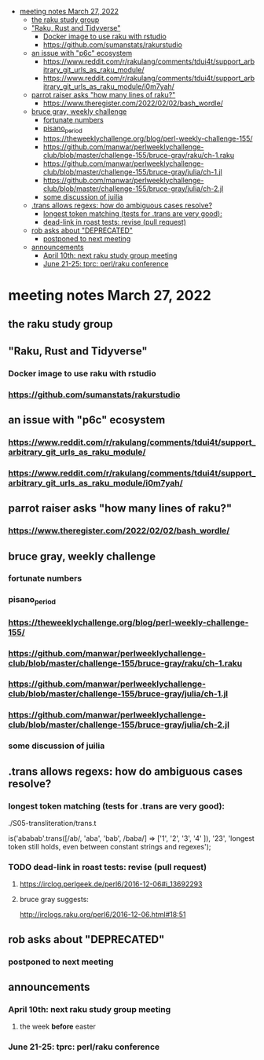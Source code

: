 - [meeting notes March 27, 2022](#orgbf6c686)
  - [the raku study group](#org83271fc)
  - ["Raku, Rust and Tidyverse"](#orgcb63994)
    - [Docker image to use raku with rstudio](#orge5352dd)
    - [<https://github.com/sumanstats/rakurstudio>](#orgfaa98ea)
  - [an issue with "p6c" ecosystem](#org8c72019)
    - [<https://www.reddit.com/r/rakulang/comments/tdui4t/support_arbitrary_git_urls_as_raku_module/>](#org6f0251a)
    - [<https://www.reddit.com/r/rakulang/comments/tdui4t/support_arbitrary_git_urls_as_raku_module/i0m7yah/>](#org95d3241)
  - [parrot raiser asks "how many lines of raku?"](#org1002c81)
    - [<https://www.theregister.com/2022/02/02/bash_wordle/>](#orgc68b4be)
  - [bruce gray, weekly challenge](#org7082c64)
    - [fortunate numbers](#org14adbde)
    - [pisano<sub>period</sub>](#orgc88a20b)
    - [<https://theweeklychallenge.org/blog/perl-weekly-challenge-155/>](#orge59bd99)
    - [<https://github.com/manwar/perlweeklychallenge-club/blob/master/challenge-155/bruce-gray/raku/ch-1.raku>](#orgd30fbeb)
    - [<https://github.com/manwar/perlweeklychallenge-club/blob/master/challenge-155/bruce-gray/julia/ch-1.jl>](#orgdf9cd44)
    - [<https://github.com/manwar/perlweeklychallenge-club/blob/master/challenge-155/bruce-gray/julia/ch-2.jl>](#org3e413ae)
    - [some discussion of juilia](#org4cf6a47)
  - [.trans allows regexs: how do ambiguous cases resolve?](#org0057572)
    - [longest token matching (tests for .trans are very good):](#org150649a)
    - [dead-link in roast tests: revise (pull request)](#org4d872ff)
  - [rob asks about "DEPRECATED"](#orgac32bf0)
    - [postponed to next meeting](#org8779cc1)
  - [announcements](#org2cb4777)
    - [April 10th: next raku study group meeting](#orgaac0345)
    - [June 21-25: tprc: perl/raku conference](#orge2b7229)


<a id="orgbf6c686"></a>

# meeting notes March 27, 2022


<a id="org83271fc"></a>

## the raku study group


<a id="orgcb63994"></a>

## "Raku, Rust and Tidyverse"


<a id="orge5352dd"></a>

### Docker image to use raku with rstudio


<a id="orgfaa98ea"></a>

### <https://github.com/sumanstats/rakurstudio>


<a id="org8c72019"></a>

## an issue with "p6c" ecosystem


<a id="org6f0251a"></a>

### <https://www.reddit.com/r/rakulang/comments/tdui4t/support_arbitrary_git_urls_as_raku_module/>


<a id="org95d3241"></a>

### <https://www.reddit.com/r/rakulang/comments/tdui4t/support_arbitrary_git_urls_as_raku_module/i0m7yah/>


<a id="org1002c81"></a>

## parrot raiser asks "how many lines of raku?"


<a id="orgc68b4be"></a>

### <https://www.theregister.com/2022/02/02/bash_wordle/>


<a id="org7082c64"></a>

## bruce gray, weekly challenge


<a id="org14adbde"></a>

### fortunate numbers


<a id="orgc88a20b"></a>

### pisano<sub>period</sub>


<a id="orge59bd99"></a>

### <https://theweeklychallenge.org/blog/perl-weekly-challenge-155/>


<a id="orgd30fbeb"></a>

### <https://github.com/manwar/perlweeklychallenge-club/blob/master/challenge-155/bruce-gray/raku/ch-1.raku>


<a id="orgdf9cd44"></a>

### <https://github.com/manwar/perlweeklychallenge-club/blob/master/challenge-155/bruce-gray/julia/ch-1.jl>


<a id="org3e413ae"></a>

### <https://github.com/manwar/perlweeklychallenge-club/blob/master/challenge-155/bruce-gray/julia/ch-2.jl>


<a id="org4cf6a47"></a>

### some discussion of juilia


<a id="org0057572"></a>

## .trans allows regexs: how do ambiguous cases resolve?


<a id="org150649a"></a>

### longest token matching (tests for .trans are very good):

./S05-transliteration/trans.t

is('ababab'.trans([/ab/, 'aba', 'bab', /baba/] => ['1', '2', '3', '4' ]), '23', 'longest token still holds, even between constant strings and regexes');


<a id="org4d872ff"></a>

### TODO dead-link in roast tests: revise (pull request)

1.  <https://irclog.perlgeek.de/perl6/2016-12-06#i_13692293>

2.  bruce gray suggests:

    <http://irclogs.raku.org/perl6/2016-12-06.html#18:51>


<a id="orgac32bf0"></a>

## rob asks about "DEPRECATED"


<a id="org8779cc1"></a>

### postponed to next meeting


<a id="org2cb4777"></a>

## announcements


<a id="orgaac0345"></a>

### April 10th: next raku study group meeting

1.  the week **before** easter


<a id="orge2b7229"></a>

### June 21-25: tprc: perl/raku conference
